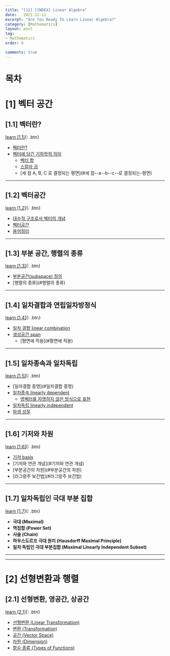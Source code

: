 ```yaml
---
title: "[11] [INDEX] Linear Algebra"
date:   2021-12-11
excerpt: "Are You Ready To Learn Linear Algebra?"
category: [Mathematics]
layout: post
tag:
- Mathematics
order: 0

comments: true
---
```


# 목차

# [1] 벡터 공간 


## [1.1] 벡터란?
[learn [1.1]](https://yerimoh.github.io/LIN11/){: .btn}   
- [벡터란?](#벡터란-)
- [벡터에 담긴 기하학적 의미](#벡터에-담긴-기하학적-의미)
  * [벡터 합](#벡터-합)
  * [스칼라 곱](#스칼라-곱)
  * [세 점 A, B, C 로 결정되는 평면](#세 점--a--b--c--로 결정되는-평면)


----

## [1.2] 벡터공간
[learn [1.2]](https://yerimoh.github.io/LIN12/){: .btn}    
- [대수적 구조로서 벡터의 개념](#대수적-구조로서-벡터의-개념)
- [벡터공간](#벡터공간)
- [용어정리](#용어정리)

-----


## [1.3] 부분 공간, 행렬의 종류
[learn [1.3]](https://yerimoh.github.io/LIN13/){: .btn}   
- [부분공간(subspace) 정의](#부분공간-subspace--정의)
- [행렬의 종류](#행렬의 종류)

----

## [1.4] 일차결합과 연립일차방정식
[learn [1.4]](https://yerimoh.github.io/LIN14/){: .btn}   
- [일차 결합 linear combination](#일차-결합-linear-combination)
- [생성공간 span](#생성공간-span)
  * [평면에 적용](#평면에 적용)

-----

## [1.5] 일차종속과 일차독립
[learn [1.5]](https://yerimoh.github.io/LIN15/){: .btn}   
- [일차결합 증명](#일차결합 증명)
- [일차종속 linearly dependent](#일차종속-linearly-dependent-)
  * [영벡터를 자명하지 않은 방식으로 표현](#영벡터를-자명하지-않은-방식으로-표현)
- [일차독립 linearly independent](#일차독립-linearly-independent)
- [파생 성질](#파생-성질)

-----

## [1.6] 기저와 차원
[learn [1.6]](https://yerimoh.github.io/LIN16/){: .btn}   
- [기저 basis](#기저-basis)
- [기저와 연관 개념](#기저와 연관 개념)
- [부분공간의 차원](#부분공간의 차원)
- [라그랑주 보간법](#라그랑주 보간법)


 ----

## [1.7] 일차독립인 극대 부분 집합
[learn [1.7]](https://yerimoh.github.io/LIN17/){: .btn} 
- **극대 (Maximal)**
- **멱집합 (Power Set)**
- **사슬 (Chain)**
- **하우스도르프 극대 원리 (Hausdorff Maximal Principle)**
- **일차 독립인 극대 부분집합 (Maximal Linearly Independent Subset)**



-----
-----


# [2] 선형변환과 행렬


## [2.1] 선형변환, 영공간, 상공간   
[learn [2.1]](https://yerimoh.github.io/LIN18/){: .btn}   

- [선형변환 (Linear Transformation)](#선형변환-linear-transformation)
- [변환 (Transformation)](#변환-transformation)
- [공간 (Vector Space)](#공간-vector-space)
- [차원 (Dimension)](#차원-dimension)
- [함수 종류 (Types of Functions)](#함수-종류-types-of-functions)








